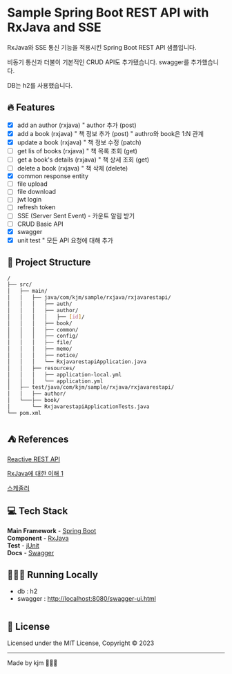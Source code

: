 # Sample Spring Boot REST API with RxJava and SSE

RxJava와 SSE 통신 기능을 적용시킨 Spring Boot REST API 샘플입니다.

비동기 통신과 더불이 기본적인 CRUD API도 추가됐습니다. swagger를 추가했습니다.

DB는 h2를 사용했습니다.

## 🔥 Features

- [X] add an author (rxjava)
    " author 추가 (post)
- [X] add a book (rxjava)
    " 책 정보 추가 (post)
    " authro와 book은 1:N 관계
- [X] update a book (rxjava)
    " 책 정보 수정 (patch)
- [ ] get lis of books (rxjava)
    " 책 목록 조회 (get)
- [ ] get a book's details (rxjava)
    " 책 상세 조회 (get)
- [ ] delete a book (rxjava)
    " 책 삭제 (delete)
- [X] common response entity
- [ ] file upload
- [ ] file download
- [ ] jwt login
- [ ] refresh token
- [ ] SSE (Server Sent Event) - 카운트 알림 받기
- [ ] CRUD Basic API
- [X] swagger
- [X] unit test
    " 모든 API 요청에 대해 추가

## 🚀 Project Structure

```bash
/
├── src/
│   ├── main/
│   │   ├── java/com/kjm/sample/rxjava/rxjavarestapi/
│   │   │   ├── auth/
│   │   │   ├── author/
│   │   │   │   ├── [id]/
│   │   │   ├── book/
│   │   │   ├── common/
│   │   │   ├── config/
│   │   │   ├── file/
│   │   │   ├── memo/
│   │   │   ├── notice/
│   │   │   └── RxjavarestapiApplication.java
│   │   ├── resources/
│   │   │   ├── application-local.yml
│   │   │   └── application.yml
│   ├── test/java/com/kjm/sample/rxjava/rxjavarestapi/
│   │   ├── author/
│   └───├── book/
│       └── RxjavarestapiApplicationTests.java
└── pom.xml
```

## ⛺️ References

[Reactive REST API](https://axella-gerald.medium.com/reactive-rest-api-using-spring-boot-rxjava-4efb620c69ac)

[RxJava에 대한 이해 1](https://onlyfor-me-blog.tistory.com/326)

[스케줄러](https://4z7l.github.io/2020/12/14/rxjava-5.html)

## 💻 Tech Stack

**Main Framework** - [Spring Boot](https://nextjs.org/blog/next-13/)  
**Component** - [RxJava](https://reactjs.org/)  
**Test** - [jUnit](https://vercel.com/)  
**Docs** - [Swagger](https://vercel.com/)  

## 👨🏻‍💻 Running Locally

- db : h2
- swagger : <http://localhost:8080/swagger-ui.html>

```bash

```

## 📜 License

Licensed under the MIT License, Copyright © 2023

---

Made by kjm 👨🏻‍💻
